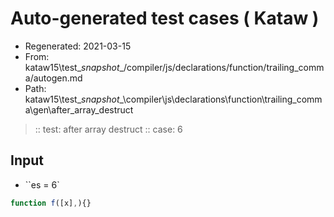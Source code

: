 # Auto-generated test cases ( Kataw )
- Regenerated: 2021-03-15
- From: kataw15\test\__snapshot__/compiler/js/declarations/function/trailing_comma/autogen.md
- Path: kataw15\test\__snapshot__\compiler\js\declarations\function\trailing_comma\gen\after_array_destruct
> :: test: after array destruct
> :: case: 6
## Input
- ``es = 6`

`````js
function f([x],){}
`````
